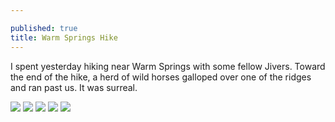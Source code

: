 ```yaml
---

published: true
title: Warm Springs Hike
---
```

I spent yesterday hiking near Warm Springs with some fellow Jivers. Toward the end of the hike, a herd of wild horses galloped over one of the ridges and ran past us. It was surreal.

![]({{site.cdn_path}}/2014/10/26/1.jpg)
![]({{site.cdn_path}}/2014/10/26/2.jpg)
![]({{site.cdn_path}}/2014/10/26/3.jpg)
![]({{site.cdn_path}}/2014/10/26/4.jpg)
![]({{site.cdn_path}}/2014/10/26/5.jpg)
